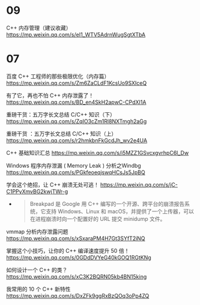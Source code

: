 
# 09

C++ 内存管理（建议收藏） https://mp.weixin.qq.com/s/eI1_WTV5AdrnWugSgtXTbA

# 07

百度 C++ 工程师的那些极限优化（内存篇） https://mp.weixin.qq.com/s/Zm6ZaCLdF1KcsUo9SXIceQ

有了它，再也不怕 C++ 内存泄露了！ https://mp.weixin.qq.com/s/BD_en4SkH2apwC-CPdXI1A

重磅干货：五万字长文总结 C/C++ 知识（下） https://mp.weixin.qq.com/s/ZqIO3cZm1Rl8NXTmgh2aGg

重磅干货 ：五万字长文总结 C/C++ 知识（上） https://mp.weixin.qq.com/s/r2hmkbnFkGcdJh_wv2e4UA

C++ 基础知识汇总 https://mp.weixin.qq.com/s/i5MZZ1GSvcxgvrhpC6l_Dw

Windows 程序内存泄漏 ( Memory Leak ) 分析之Windbg https://mp.weixin.qq.com/s/PGkfeoeqjswqHCsJs5JpBQ

学会这个绝招，让 C++ 崩溃无处可逃！ https://mp.weixin.qq.com/s/jC-C1PPyXmvBG2kwjTWr-g
- > Breakpad 是 Google 用 C++ 编写的一个开源、跨平台的崩溃报告系统，它支持 Windows、Linux 和 macOS，并提供了一个上传器，可以在进程崩溃时向一个配置好的 URL 提交 minidump 文件。

vmmap 分析内存泄露问题 https://mp.weixin.qq.com/s/xSxaraPM4H7Gt3SYfT2iNQ

掌握这个小技巧，让你的 C++ 编译速度提升 50 倍！ https://mp.weixin.qq.com/s/0GDdDVYeG40kGOQ1RGtKNg

如何设计一个 C++ 的类？ https://mp.weixin.qq.com/s/xC3K2BQRN05kb4BN15king

我常用的 10 个 C++ 新特性 https://mp.weixin.qq.com/s/DxZFk9ggRxBzQOq3oPp4ZQ
